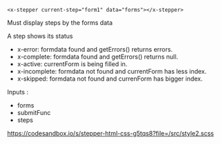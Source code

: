 `<x-stepper current-step="form1" data="forms"></x-stepper>`

Must display steps by the forms data

A step shows its status
* x-error: formdata found and getErrors() returns errors.
* x-complete: formdata found and getErrors() returns null.
* x-active: currentForm is being filled in.
* x-incomplete: formdata not found and currentForm has less index.
* x-skipped: formdata not found and currenForm has bigger index.

Inputs : 
 - forms
 - submitFunc
 - steps

https://codesandbox.io/s/stepper-html-css-g5tqs8?file=/src/style2.scss
